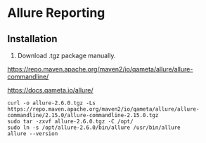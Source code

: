 # Allure Reporting


## Installation

1. Download .tgz package manually.

https://repo.maven.apache.org/maven2/io/qameta/allure/allure-commandline/

https://docs.qameta.io/allure/

```
curl -o allure-2.6.0.tgz -Ls https://repo.maven.apache.org/maven2/io/qameta/allure/allure-commandline/2.15.0/allure-commandline-2.15.0.tgz
sudo tar -zxvf allure-2.6.0.tgz -C /opt/   
sudo ln -s /opt/allure-2.6.0/bin/allure /usr/bin/allure  
allure --version 
```
